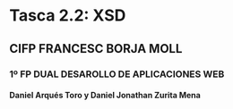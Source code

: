# Tasca 2.2: XSD
## CIFP FRANCESC BORJA MOLL
### 1º FP DUAL DESAROLLO DE APLICACIONES WEB
#### Daniel Arqués Toro y Daniel Jonathan Zurita Mena
